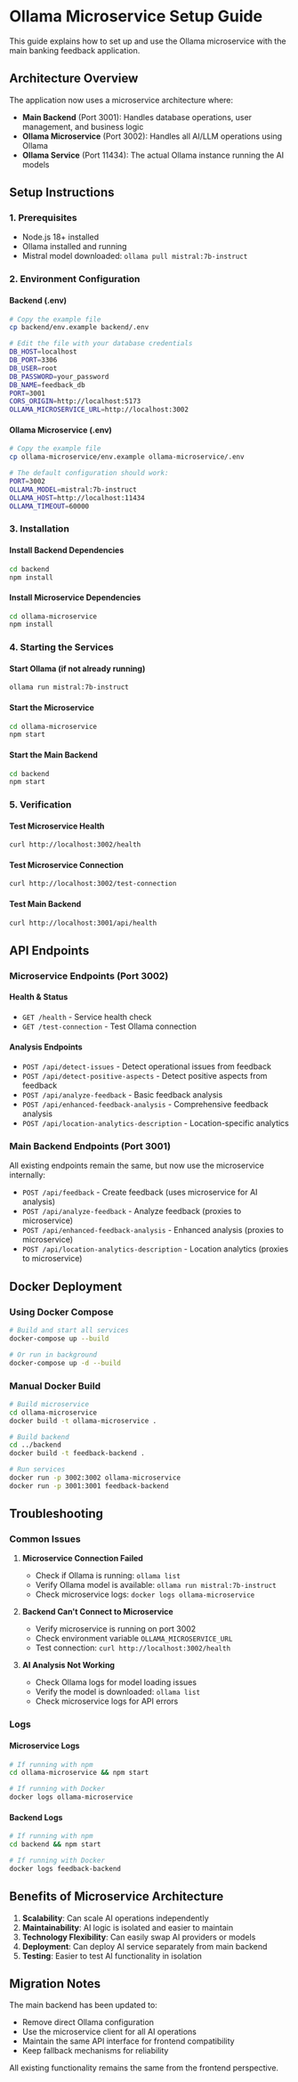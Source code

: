 # Ollama Microservice Setup Guide

This guide explains how to set up and use the Ollama microservice with the main banking feedback application.

## Architecture Overview

The application now uses a microservice architecture where:

- **Main Backend** (Port 3001): Handles database operations, user management, and business logic
- **Ollama Microservice** (Port 3002): Handles all AI/LLM operations using Ollama
- **Ollama Service** (Port 11434): The actual Ollama instance running the AI models

## Setup Instructions

### 1. Prerequisites

- Node.js 18+ installed
- Ollama installed and running
- Mistral model downloaded: `ollama pull mistral:7b-instruct`

### 2. Environment Configuration

#### Backend (.env)
```bash
# Copy the example file
cp backend/env.example backend/.env

# Edit the file with your database credentials
DB_HOST=localhost
DB_PORT=3306
DB_USER=root
DB_PASSWORD=your_password
DB_NAME=feedback_db
PORT=3001
CORS_ORIGIN=http://localhost:5173
OLLAMA_MICROSERVICE_URL=http://localhost:3002
```

#### Ollama Microservice (.env)
```bash
# Copy the example file
cp ollama-microservice/env.example ollama-microservice/.env

# The default configuration should work:
PORT=3002
OLLAMA_MODEL=mistral:7b-instruct
OLLAMA_HOST=http://localhost:11434
OLLAMA_TIMEOUT=60000
```

### 3. Installation

#### Install Backend Dependencies
```bash
cd backend
npm install
```

#### Install Microservice Dependencies
```bash
cd ollama-microservice
npm install
```

### 4. Starting the Services

#### Start Ollama (if not already running)
```bash
ollama run mistral:7b-instruct
```

#### Start the Microservice
```bash
cd ollama-microservice
npm start
```

#### Start the Main Backend
```bash
cd backend
npm start
```

### 5. Verification

#### Test Microservice Health
```bash
curl http://localhost:3002/health
```

#### Test Microservice Connection
```bash
curl http://localhost:3002/test-connection
```

#### Test Main Backend
```bash
curl http://localhost:3001/api/health
```

## API Endpoints

### Microservice Endpoints (Port 3002)

#### Health & Status
- `GET /health` - Service health check
- `GET /test-connection` - Test Ollama connection

#### Analysis Endpoints
- `POST /api/detect-issues` - Detect operational issues from feedback
- `POST /api/detect-positive-aspects` - Detect positive aspects from feedback
- `POST /api/analyze-feedback` - Basic feedback analysis
- `POST /api/enhanced-feedback-analysis` - Comprehensive feedback analysis
- `POST /api/location-analytics-description` - Location-specific analytics

### Main Backend Endpoints (Port 3001)

All existing endpoints remain the same, but now use the microservice internally:
- `POST /api/feedback` - Create feedback (uses microservice for AI analysis)
- `POST /api/analyze-feedback` - Analyze feedback (proxies to microservice)
- `POST /api/enhanced-feedback-analysis` - Enhanced analysis (proxies to microservice)
- `POST /api/location-analytics-description` - Location analytics (proxies to microservice)

## Docker Deployment

### Using Docker Compose
```bash
# Build and start all services
docker-compose up --build

# Or run in background
docker-compose up -d --build
```

### Manual Docker Build
```bash
# Build microservice
cd ollama-microservice
docker build -t ollama-microservice .

# Build backend
cd ../backend
docker build -t feedback-backend .

# Run services
docker run -p 3002:3002 ollama-microservice
docker run -p 3001:3001 feedback-backend
```

## Troubleshooting

### Common Issues

1. **Microservice Connection Failed**
   - Check if Ollama is running: `ollama list`
   - Verify Ollama model is available: `ollama run mistral:7b-instruct`
   - Check microservice logs: `docker logs ollama-microservice`

2. **Backend Can't Connect to Microservice**
   - Verify microservice is running on port 3002
   - Check environment variable `OLLAMA_MICROSERVICE_URL`
   - Test connection: `curl http://localhost:3002/health`

3. **AI Analysis Not Working**
   - Check Ollama logs for model loading issues
   - Verify the model is downloaded: `ollama list`
   - Check microservice logs for API errors

### Logs

#### Microservice Logs
```bash
# If running with npm
cd ollama-microservice && npm start

# If running with Docker
docker logs ollama-microservice
```

#### Backend Logs
```bash
# If running with npm
cd backend && npm start

# If running with Docker
docker logs feedback-backend
```

## Benefits of Microservice Architecture

1. **Scalability**: Can scale AI operations independently
2. **Maintainability**: AI logic is isolated and easier to maintain
3. **Technology Flexibility**: Can easily swap AI providers or models
4. **Deployment**: Can deploy AI service separately from main backend
5. **Testing**: Easier to test AI functionality in isolation

## Migration Notes

The main backend has been updated to:
- Remove direct Ollama configuration
- Use the microservice client for all AI operations
- Maintain the same API interface for frontend compatibility
- Keep fallback mechanisms for reliability

All existing functionality remains the same from the frontend perspective. 